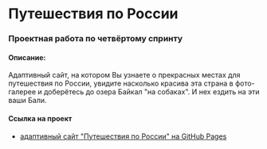 # Путешествия по России
### Проектная работа по четвёртому спринту

#### Описание:
Адаптивный сайт, на котором Вы узнаете о прекрасных местах для путешествия по России, увидите насколько красива эта страна в фото-галерее и доберётесь до озера Байкал "на собаках". И нех ездить на эти ваши Бали.


#### Ссылка на проект
* [адаптивный сайт "Путешествия по России" на GitHub Pages](https://alexclore1.github.io/russian-travel/)